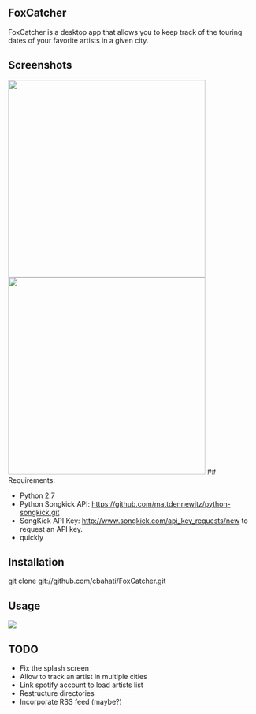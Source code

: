 
## FoxCatcher

FoxCatcher is a desktop app that allows you to keep track of the touring dates of your favorite artists in a given city.

## Screenshots
<img src="http://i.imgur.com/yGb2Lch.png?1" height="400px">
<img src= "http://i.imgur.com/Tsaq9mY.png?1" height="400px">
## Requirements:

 - Python 2.7
 - Python Songkick API: https://github.com/mattdennewitz/python-songkick.git
 - SongKick API Key: http://www.songkick.com/api_key_requests/new to request an API key. 
 - quickly

## Installation

git clone git://github.com/cbahati/FoxCatcher.git

## Usage

<img src="http://i.imgur.com/rK7C8i8.png" >



## TODO

 - Fix the splash screen
 - Allow to track an artist in multiple cities
 - Link spotify account to load artists list
 - Restructure directories
 - Incorporate RSS feed (maybe?)
